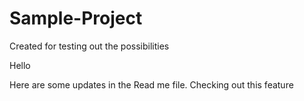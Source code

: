 # Sample-Project
Created for testing out the possibilities


Hello

Here are some updates in the Read me file.
Checking out this feature

